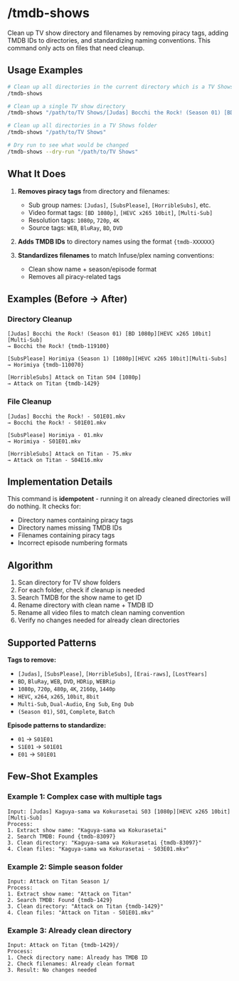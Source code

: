# /tmdb-shows

Clean up TV show directory and filenames by removing piracy tags, adding TMDB IDs to directories, and standardizing naming conventions. This command only acts on files that need cleanup.

## Usage Examples

```bash
# Clean up all directories in the current directory which is a TV Shows folder
/tmdb-shows

# Clean up a single TV show directory
/tmdb-shows "/path/to/TV Shows/[Judas] Bocchi the Rock! (Season 01) [BD 1080p][HEVC x265 10bit][Multi-Sub]"

# Clean up all directories in a TV Shows folder
/tmdb-shows "/path/to/TV Shows"

# Dry run to see what would be changed
/tmdb-shows --dry-run "/path/to/TV Shows"
```

## What It Does

1. **Removes piracy tags** from directory and filenames:
   - Sub group names: `[Judas]`, `[SubsPlease]`, `[HorribleSubs]`, etc.
   - Video format tags: `[BD 1080p]`, `[HEVC x265 10bit]`, `[Multi-Sub]`
   - Resolution tags: `1080p`, `720p`, `4K`
   - Source tags: `WEB`, `BluRay`, `BD`, `DVD`

2. **Adds TMDB IDs** to directory names using the format `{tmdb-XXXXXX}`

3. **Standardizes filenames** to match Infuse/plex naming conventions:
   - Clean show name + season/episode format
   - Removes all piracy-related tags

## Examples (Before → After)

### Directory Cleanup
```
[Judas] Bocchi the Rock! (Season 01) [BD 1080p][HEVC x265 10bit][Multi-Sub]
→ Bocchi the Rock! {tmdb-119100}

[SubsPlease] Horimiya (Season 1) [1080p][HEVC x265 10bit][Multi-Subs]
→ Horimiya {tmdb-110070}

[HorribleSubs] Attack on Titan S04 [1080p]
→ Attack on Titan {tmdb-1429}
```

### File Cleanup
```
[Judas] Bocchi the Rock! - S01E01.mkv
→ Bocchi the Rock! - S01E01.mkv

[SubsPlease] Horimiya - 01.mkv
→ Horimiya - S01E01.mkv

[HorribleSubs] Attack on Titan - 75.mkv
→ Attack on Titan - S04E16.mkv
```

## Implementation Details

This command is **idempotent** - running it on already cleaned directories will do nothing. It checks for:
- Directory names containing piracy tags
- Directory names missing TMDB IDs
- Filenames containing piracy tags
- Incorrect episode numbering formats

## Algorithm

1. Scan directory for TV show folders
2. For each folder, check if cleanup is needed
3. Search TMDB for the show name to get ID
4. Rename directory with clean name + TMDB ID
5. Rename all video files to match clean naming convention
6. Verify no changes needed for already clean directories

## Supported Patterns

**Tags to remove:**
- `[Judas]`, `[SubsPlease]`, `[HorribleSubs]`, `[Erai-raws]`, `[LostYears]`
- `BD`, `BluRay`, `WEB`, `DVD`, `HDRip`, `WEBRip`
- `1080p`, `720p`, `480p`, `4K`, `2160p`, `1440p`
- `HEVC`, `x264`, `x265`, `10bit`, `8bit`
- `Multi-Sub`, `Dual-Audio`, `Eng Sub`, `Eng Dub`
- `(Season 01)`, `S01`, `Complete`, `Batch`

**Episode patterns to standardize:**
- `01` → `S01E01`
- `S1E01` → `S01E01`
- `E01` → `S01E01`

## Few-Shot Examples

### Example 1: Complex case with multiple tags
```
Input: [Judas] Kaguya-sama wa Kokurasetai S03 [1080p][HEVC x265 10bit][Multi-Sub]
Process: 
1. Extract show name: "Kaguya-sama wa Kokurasetai"
2. Search TMDB: Found {tmdb-83097}
3. Clean directory: "Kaguya-sama wa Kokurasetai {tmdb-83097}"
4. Clean files: "Kaguya-sama wa Kokurasetai - S03E01.mkv"
```

### Example 2: Simple season folder
```
Input: Attack on Titan Season 1/
Process:
1. Extract show name: "Attack on Titan"
2. Search TMDB: Found {tmdb-1429}
3. Clean directory: "Attack on Titan {tmdb-1429}"
4. Clean files: "Attack on Titan - S01E01.mkv"
```

### Example 3: Already clean directory
```
Input: Attack on Titan {tmdb-1429}/
Process:
1. Check directory name: Already has TMDB ID
2. Check filenames: Already clean format
3. Result: No changes needed
```
